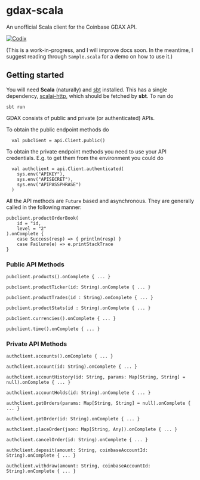 # gdax-scala

An unofficial Scala client for the Coinbase GDAX API.

[![Codix](http://codix.io/gh/badge/jar-o/gdax-scala)](http://codix.io/gh/repo/jar-o/gdax-scala)

(This is a work-in-progress, and I will improve docs soon. In the meantime, I
suggest reading through `Sample.scala` for a demo on how to use it.)

## Getting started

You will need **Scala** (naturally) and [sbt](http://www.scala-sbt.org/)
installed. This has a single dependency,
[scalaj-http](https://github.com/scalaj/scalaj-http), which should be fetched
by **sbt**. To run do

```
sbt run
```

GDAX consists of public and private (or authenticated) APIs.

To obtain the public endpoint methods do

```
  val pubclient = api.Client.public()
```

To obtain the private endpoint methods you need to use your API credentials. E.g. to get them from the environment you could do

```
  val authclient = api.Client.authenticated(
    sys.env("APIKEY"),
    sys.env("APISECRET"),
    sys.env("APIPASSPHRASE")
  )
```

All the API methods are `Future` based and  asynchronous. They are generally called in the following manner:

```
pubclient.productOrderBook(
	id = "id,
	level = "2"
).onComplete {
	case Success(resp) => { println(resp) }
	case Failure(e) => e.printStackTrace
}
```

### Public API Methods

`pubclient.products().onComplete { ... }`


`pubclient.productTicker(id: String).onComplete { ... }`

`pubclient.productTrades(id : String).onComplete { ... }`

`pubclient.productStats(id : String).onComplete { ... }`

`pubclient.currencies().onComplete { ... }`

`pubclient.time().onComplete { ... }`

### Private API Methods

`authclient.accounts().onComplete { ... }`

`authclient.account(id: String).onComplete { ... }`

`authclient.accountHistory(id: String, params: Map[String, String] = null).onComplete { ... }`

`authclient.accountHolds(id: String).onComplete { ... }`

`authclient.getOrders(params: Map[String, String] = null).onComplete { ... }`

`authclient.getOrder(id: String).onComplete { ... }`

`authclient.placeOrder(json: Map[String, Any]).onComplete { ... }`

`authclient.cancelOrder(id: String).onComplete { ... }`

`authclient.deposit(amount: String, coinbaseAccountId: String).onComplete { ... }`

`authclient.withdraw(amount: String, coinbaseAccountId: String).onComplete { ... }`
